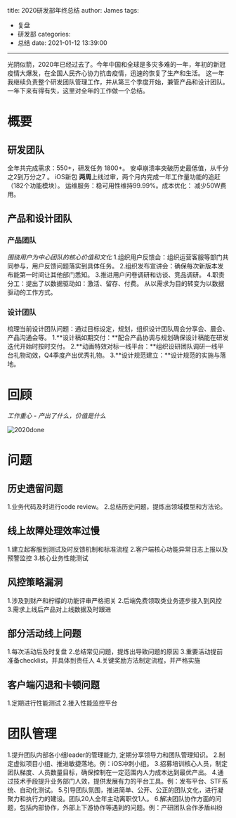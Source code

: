 title: 2020研发部年终总结
author: James
tags:

  - 复盘
  - 研发部
categories:
  - 总结
date: 2021-01-12 13:39:00

---

光阴似箭，2020年已经过去了。今年中国和全球是多灾多难的一年，年初的新冠疫情大爆发，在全国人民齐心协力抗击疫情，迅速的恢复了生产和生活。 这一年我继续负责整个研发团队管理工作，并从第三个季度开始，兼管产品和设计团队。一年下来有得有失，这里对全年的工作做一个总结。

<!-- more -->

#  概要

## 研发团队
全年共完成需求：550+，研发任务 1800+。 
安卓崩溃率突破历史最低值，从千分之2到万分之7 。
iOS新包 **两周**上线过审，两个月内完成一年工作量功能的追赶（182个功能模块）。
运维服务：稳可用性维持99.99%。成本优化： 减少50W费用。

## 产品和设计团队

### 产品团队
*围绕用户为中心团队的核心价值和文化*
1.组织用户反馈会：组织运营客服等部门共同参与，用户反馈问题落实到具体任务。
2.组织发布宣讲会：确保每次新版本发布能第一时间让其他部门悉知。
3.推进用户问卷调研和访谈、竞品调研。
4.职责分工：提出了以数据驱动如：激活、留存、付费。 从以需求为目的转变为以数据驱动的工作方式。

### 设计团队
梳理当前设计团队问题：通过目标设定，规划，组织设计团队周会分享会、晨会、产品沟通会等。
1.**设计稿如期交付：**配合产品协调与规划确保设计稿能在研发迭代开始时按时交付。
2.**动画特效对标一线平台：**组织设研团队调研一线平台礼物动效，Q4季度产出优秀礼物。
3.**设计规范建立：**设计规范的实施与落地。


# 回顾
*工作重心 - 产出了什么，价值是什么*

![2020done](/images/2020/2020done.png)

# 问题
## 历史遗留问题
1.业务代码及时进行code review。 
2.总结历史问题，提炼出领域模型和方法论。

## 线上故障处理效率过慢
1.建立起客服到测试及时反馈机制和标准流程
2.客户端核心功能异常日志上报以及预警监控
3.核心业务性能测试

## 风控策略漏洞
1.涉及到财产和柠檬的功能评审严格把关
2.后端免费领取类业务逐步接入到风控
3.需求上线后产品对上线数据及时跟进

## 部分活动线上问题
1.每次活动后及时复盘
2.总结常见问题，提炼出导致问题的原因
3.重要活动提前准备checklist，并具体到责任人
4.关键奖励方法制定流程，并严格实施

## 客户端闪退和卡顿问题
1.定期进行性能测试 
2.接入性能监控平台

# 团队管理

1.提升团队内部各小组leader的管理能力, 定期分享领导力和团队管理知识。
2.制定虚拟项目小组、推进敏捷落地。例：iOS冲刺小组。
3.招募培训核心人员，制定团队梯度、人员数量目标，确保控制在一定范围内人力成本达到最优产出。
4.通过技术手段提升业务部门人效，提供发展有力的平台工具。例：发布平台、STF系统、自动化测试。
5.引导团队氛围，推进简单、公开、公正的团队文化，进行凝聚力和执行力的建设。团队20人全年主动离职仅1人。
6.解决团队协作方面的问题，包括内部协作，外部上下游协作等遇到的问题。例：产研团队合作矛盾纠纷